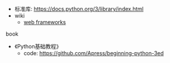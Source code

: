 
- 标准库: <https://docs.python.org/3/library/index.html>
- wiki
    - [web frameworks](https://wiki.python.org/moin/WebFrameworks)

book

- 《Python基础教程》
    - code: <https://github.com/Apress/beginning-python-3ed>
